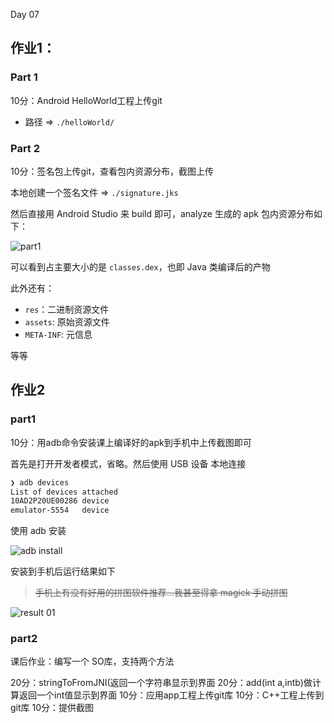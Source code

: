 Day 07

## 作业1：

### Part 1

10分：Android HelloWorld工程上传git

- 路径 => `./helloWorld/`

### Part 2

10分：签名包上传git，查看包内资源分布，截图上传

本地创建一个签名文件 => `./signature.jks`

然后直接用 Android Studio 来 build 即可，analyze 生成的 apk 包内资源分布如下：

![part1](assets/part1.png)

可以看到占主要大小的是 `classes.dex`，也即 Java 类编译后的产物

此外还有：

- `res`：二进制资源文件
- `assets`: 原始资源文件
- `META-INF`: 元信息

等等

## 作业2

### part1

10分：用adb命令安装课上编译好的apk到手机中上传截图即可

首先是打开开发者模式，省略。然后使用 USB 设备 本地连接

```powershell
❯ adb devices
List of devices attached
10AD2P20UE00286 device
emulator-5554   device
```

使用 adb 安装

![adb install](assets/adbInstall.png)

安装到手机后运行结果如下

> ~~手机上有没有好用的拼图软件推荐...我甚至得拿 magick 手动拼图~~

![result 01](assets/result01.jpg)

### part2

课后作业：编写一个 SO库，支持两个方法

20分：stringToFromJNI(返回一个字符串显示到界面
20分：add(int a,intb)做计算返回一个int值显示到界面
10分：应用app工程上传git库
10分：C++工程上传到git库
10分：提供截图

